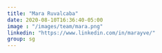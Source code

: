 ```yaml
---
title: "Mara Ruvalcaba"
date: 2020-08-10T16:36:40-05:00
image : "/images/team/mara.png"
linkedin: "https://www.linkedin.com/in/marayve/"
group: sg
---
```


